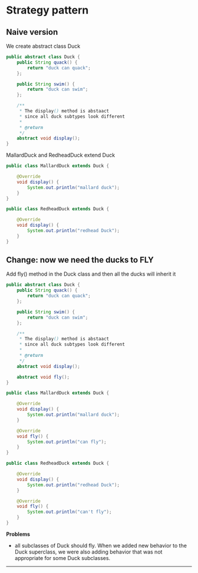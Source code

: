 # Strategy pattern

## Naive version

We create abstract class Duck

```java
public abstract class Duck {
    public String quack() {
        return "duck can quack";
    };

    public String swim() {
        return "duck can swim";
    };

    /**
     * The display() method is abstaact
     * since all duck subtypes look different
     * 
     * @return
     */
    abstract void display();
}
```

MallardDuck and RedheadDuck extend Duck

```java
public class MallardDuck extends Duck {

    @Override
    void display() {
        System.out.println("mallard duck");
    }
}

public class RedheadDuck extends Duck {

    @Override
    void display() {
        System.out.println("redhead Duck");
    }
}
```

## Change: now we need the ducks to FLY

Add fly() method in the Duck class and then all the ducks will inherit it

```java
public abstract class Duck {
    public String quack() {
        return "duck can quack";
    };

    public String swim() {
        return "duck can swim";
    };

    /**
     * The display() method is abstaact
     * since all duck subtypes look different
     * 
     * @return
     */
    abstract void display();

    abstract void fly();
}

public class MallardDuck extends Duck {

    @Override
    void display() {
        System.out.println("mallard duck");
    }

    @Override
    void fly() {
        System.out.println("can fly");
    }
}

public class RedheadDuck extends Duck {

    @Override
    void display() {
        System.out.println("redhead Duck");
    }

    @Override
    void fly() {
        System.out.println("can't fly");
    }
}
```

**Problems**
- all subclasses of Duck should fly. When we added new behavior to the Duck superclass, we were also adding behavior that was not appropriate for some Duck subclasses.

****
